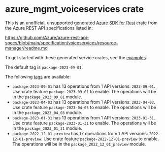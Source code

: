 # azure_mgmt_voiceservices crate

This is an unofficial, unsupported generated [Azure SDK for Rust](https://github.com/Azure/azure-sdk-for-rust/tree/legacy) crate from the Azure REST API specifications listed in:

https://github.com/Azure/azure-rest-api-specs/blob/main/specification/voiceservices/resource-manager/readme.md

To get started with these generated service crates, see the [examples](https://github.com/Azure/azure-sdk-for-rust/blob/legacy/services/README.md#examples).

The default tag is `package-2023-09-01`.

The following [tags](https://github.com/Azure/azure-sdk-for-rust/blob/legacy/services/tags.md) are available:

- `package-2023-09-01` has 13 operations from 1 API versions: `2023-09-01`. Use crate feature `package-2023-09-01` to enable. The operations will be in the `package_2023_09_01` module.
- `package-2023-04-03` has 13 operations from 1 API versions: `2023-04-03`. Use crate feature `package-2023-04-03` to enable. The operations will be in the `package_2023_04_03` module.
- `package-2023-01-31` has 13 operations from 1 API versions: `2023-01-31`. Use crate feature `package-2023-01-31` to enable. The operations will be in the `package_2023_01_31` module.
- `package-2022-12-01-preview` has 17 operations from 1 API versions: `2022-12-01-preview`. Use crate feature `package-2022-12-01-preview` to enable. The operations will be in the `package_2022_12_01_preview` module.